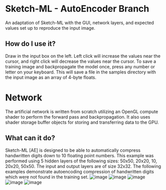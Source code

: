 # Sketch-ML - AutoEncoder Branch
An adaptation of Sketch-ML with the GUI, network layers, and expected values set up to reproduce the input image.

## How do I use it?
Draw in the input box on the left. Left click will increase the values near the cursor, and right click will decrease the values near the cursor.
To save a training image and backpropagate the model once, press any number or letter on your keyboard. This will save a file in the samples directory with the input image as an array of 4-byte floats.

# Network
The artificial network is written from scratch utilizing an OpenGL compute shader to perform the forward pass and backpropagation. It also uses shader storage buffer objects for storing and transferring data to the GPU.

## What can it do?
Sketch-ML [AE] is designed to be able to automatically compress handwritten digits down to 10 floating point numbers.
This example was performed using 5 hidden layers of the following sizes: 50x50, 20x20, 10, 20x20, 50x50. The input and output layers are of size 32x32.
The following examples demonstrate autoencoding compression of handwritten digits which were not found in the training set.
![image](https://cdn2.honeybeeks.net/b9cdb599ea87.png)
![image](https://cdn2.honeybeeks.net/89f130cd5b13.png)
![image](https://cdn2.honeybeeks.net/7dfbc09fad43.png)
![image](https://cdn2.honeybeeks.net/9992481f48f.png)
![image](https://cdn2.honeybeeks.net/d811ea0648dd.png)
